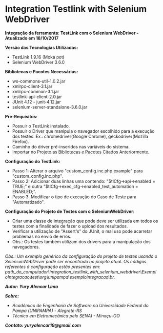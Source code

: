 # Integration Testlink with Selenium WebDriver
**Integração da ferramenta: TestLink com o Selenium WebDriver - Atualizado em 18/10/2017**

**Versão das Tecnologias Utilizadas:**
*  TestLink 1.9.16 (Moka pot)
*  Selenium WebDriver 3.6.0

**Bibliotecas e Pacotes Necessárias:**
*  ws-commons-util-1.0.2.jar
*  xmlrpc-client-3.1.jar
*  xmlrpc-common-3.1.jar
*  testlink-api-client-2.0.jar
*  JUnit 4.12 - junit-4.12.jar
*  selenium-server-standalone-3.6.0.jar

**Pré-Requisitos:**
*  Possuir o TestLink instalado.
*  Possuir o Driver que manipula o navegador escolhido para a execução dos testes. Ex.: chromedriver(Google Chrome), geckodriver(Mozilla Firefox).
*  Caminho do driver pré-inseridos nas variáveis do sistema.
*  Importar no Projeto as Bibliotecas e Pacotes Citados Anteriormente.

**Configuração do TestLink:**
*  Passo 1: Alterar o arquivo "custom\_config.inc.php.example" para "custom_config.inc.php".
*  Passo 2: Adicionar duas linhas uma contendo: "$tlCfg->api->enabled = TRUE;" e outra "$tlCfg->exec_cfg->enabled_test_automation = ENABLED;".
*  Passo 3: Modificar o tipo de execução do Caso de Teste para "Automatizado".

**Configuração do Projeto de Testes com o SeleniumWebDriver:**
*  Criar uma classe de integração que pode deve ser utilizada em todos os testes com a finalidade de fazer o upload dos resultados.
*  Verificar a utilização de "Assert's" do JUnit, o mal uso pode acarretar problemas no envio de erros.
*  Obs.: Os testes também utilizam dos drivers para a manipulação dos navegadores.

_Obs.: Um exemplo genérico da configuração do projeto de testes usando o SeleniumWebDriver pode ser encontrado no projeto atual. Os códigos referentes à configuração estão presentes em: path\_do\_computador\integration\_testlink\_with\_selenium\_webdriver\ExemploIntegracao\test\org\unipampa\exemplointegracao\br._

**_Autor: Yury Alencar Lima_**

**_Sobre:_**
*  _Acadêmico de Engenharia de Software na Universidade Federal do Pampa (UNIPAMPA) - Alegrete-RS_
*  _Técnico em Eletromecânica pelo SENAI - Minaçu-GO_

**_Contato: yuryalencar19@gmail.com_**